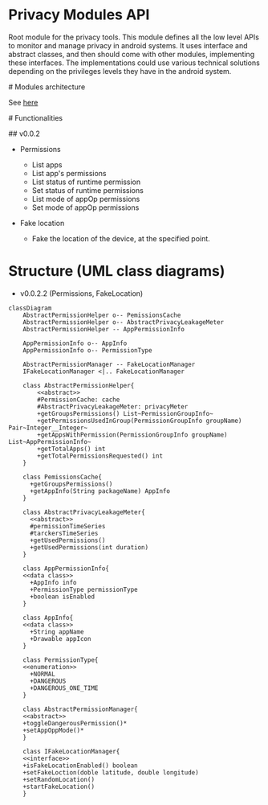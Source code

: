 # Privacy Modules API

Root module for the privacy tools.
This module defines all the low level APIs to monitor and manage privacy in android systems. It uses interface and abstract classes, and then should come with other modules, implementing these interfaces.
The implementations could use various technical solutions depending on the privileges levels they have in the android system.

# Modules architecture

See [here](./doc/architecture.md)



# Functionalities 

## v0.0.2

* Permissions
    * List apps
    * List app's permissions
    * List status of runtime permission
    * Set status of runtime permissions
    * List mode of appOp permissions
    * Set mode of appOp permissions

* Fake location
    * Fake the location of the device, at the specified point.

# Structure (UML class diagrams)

* v0.0.2.2 (Permissions, FakeLocation)


```mermaid
classDiagram
    AbstractPermissionHelper o-- PemissionsCache
    AbstractPermissionHelper o-- AbstractPrivacyLeakageMeter
    AbstractPermissionHelper -- AppPermissionInfo

    AppPermissionInfo o-- AppInfo
    AppPermissionInfo o-- PermissionType

    AbstractPermissionManager -- FakeLocationManager
    IFakeLocationManager <|.. FakeLocationManager
 
    class AbstractPermissionHelper{
        <<abstract>>
        #PermissionCache: cache
        #AbstractPrivacyLeakageMeter: privacyMeter
        +getGroupsPermissions() List~PermissionGroupInfo~
        +getPermissionsUsedInGroup(PermissionGroupInfo groupName) Pair~Integer__Integer~
        +getAppsWithPermission(PermissionGroupInfo groupName) List~AppPermissionInfo~
        +getTotalApps() int
        +getTotalPermissionsRequested() int
    }

    class PemissionsCache{
      +getGroupsPermissions()
      +getAppInfo(String packageName) AppInfo
    }

    class AbstractPrivacyLeakageMeter{
      <<abstract>>
      #permissionTimeSeries
      #tarckersTimeSeries
      +getUsedPermissions()
      +getUsedPermissions(int duration)
    }

    class AppPermissionInfo{
    <<data class>>
      +AppInfo info
      +PermissionType permissionType
      +boolean isEnabled
    }

    class AppInfo{
    <<data class>>
      +String appName
      +Drawable appIcon
    }

    class PermissionType{
    <<enumeration>>
      +NORMAL
      +DANGEROUS
      +DANGEROUS_ONE_TIME
    }

    class AbstractPermissionManager{
    <<abstract>>
    +toggleDangerousPermission()*
    +setAppOppMode()*
    }

    class IFakeLocationManager{
    <<interface>>
    +isFakeLocationEnabled() boolean
    +setFakeLoction(doble latitude, double longitude)
    +setRandomLocation()
    +startFakeLocation()
    }   
```
